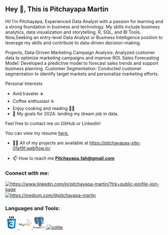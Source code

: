 ## Hey 👋, This is Pitchayapa Martin
 <p align='left'>Hi! I’m Pitchayapa, Experienced Data Analyst with a passion for learning and a strong foundation in business and technology. My skills include business analytics, data visualization and storytelling, R, SQL, and BI Tools. Now,Seeking an entry-level Data Analyst or Business Intelligence position to leverage my skills and contribute to data-driven decision-making.

Projects,
Data-Driven Marketing Campaign Analysis: Analyzed customer data to optimize marketing campaigns and improve ROI.
Sales Forecasting Model: Developed a predictive model to forecast sales trends and support business planning.
Customer Segmentation: Conducted customer segmentation to identify target markets and personalize marketing efforts.

Personal Interests
- Avid traveler ✈️
- Coffee enthusiast ☕
- Enjoy cooking and reading 🧑‍🍳 
- 🎯 My goals for 2024: landing my dream job in data. 

Feel free to contact me on GitHub or LinkedIn!</p><p align='left'> You can view my resume <a href='https://docs.google.com/document/d/1tpIebuk_E0S5ap78MGTMgh10er7D5DOuiLjbU_Y4HPQ/edit?usp=sharing' ><u>here</u>.</a></p>

- 👨‍💻 All of my projects are available at https://pitchayapas-site-0faf9f.webflow.io/ 

- 📫 How to reach me **Pitchayapa.fah@gmail.com**

<h3 align="left">Connect with me:</h3>
<p align="left">
<a href="https://linkedin.com/in/https://www.linkedin.com/in/pitchayapa-martin/?trk=public-profile-join-page" target="blank"><img align="center" src="https://raw.githubusercontent.com/rahuldkjain/github-profile-readme-generator/master/src/images/icons/Social/linked-in-alt.svg" alt="https://www.linkedin.com/in/pitchayapa-martin/?trk=public-profile-join-page" height="30" width="40" /></a>
<a href="https://medium.com/https://medium.com/@pitchayapa-martin" target="blank"><img align="center" src="https://raw.githubusercontent.com/rahuldkjain/github-profile-readme-generator/master/src/images/icons/Social/medium.svg" alt="https://medium.com/@pitchayapa-martin" height="30" width="40" /></a>
</p>

<h3 align="left">Languages and Tools:</h3>
<p align="left"> <a href="https://www.w3schools.com/css/" target="_blank" rel="noreferrer"> <img src="https://raw.githubusercontent.com/devicons/devicon/master/icons/css3/css3-original-wordmark.svg" alt="css3" width="40" height="40"/> </a> <a href="https://www.mysql.com/" target="_blank" rel="noreferrer"> <img src="https://raw.githubusercontent.com/devicons/devicon/master/icons/mysql/mysql-original-wordmark.svg" alt="mysql" width="40" height="40"/> </a> <a href="https://www.postgresql.org" target="_blank" rel="noreferrer"> <img src="https://raw.githubusercontent.com/devicons/devicon/master/icons/postgresql/postgresql-original-wordmark.svg" alt="postgresql" width="40" height="40"/> </a> <a href="https://www.sqlite.org/" target="_blank" rel="noreferrer"> <img src="https://www.vectorlogo.zone/logos/sqlite/sqlite-icon.svg" alt="sqlite" width="40" height="40"/> </a> </p>
